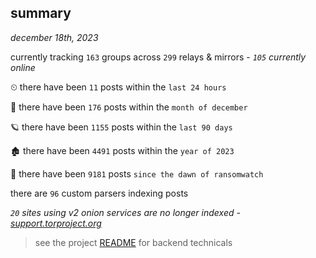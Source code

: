 
## summary
_december 18th, 2023_

currently tracking `163` groups across `299` relays & mirrors - _`105` currently online_

⏲ there have been `11` posts within the `last 24 hours`

🦈 there have been `176` posts within the `month of december`

🪐 there have been `1155` posts within the `last 90 days`

🏚 there have been `4491` posts within the `year of 2023`

🦕 there have been `9181` posts `since the dawn of ransomwatch`

there are `96` custom parsers indexing posts

_`20` sites using v2 onion services are no longer indexed - [support.torproject.org](https://support.torproject.org/onionservices/v2-deprecation/)_

> see the project [README](https://github.com/joshhighet/ransomwatch#ransomwatch--) for backend technicals

